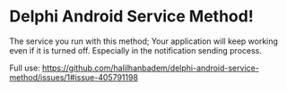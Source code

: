 # Delphi Android Service Method!

The service you run with this method; Your application will keep working even if it is turned off. Especially in the notification sending process.

Full use: https://github.com/halilhanbadem/delphi-android-service-method/issues/1#issue-405791198
